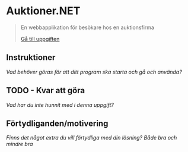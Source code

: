 # Auktioner.NET

>En webbapplikation för besökare hos en auktionsfirma
>
>[Gå till uppgiften](https://ju.instructure.com/courses/5943/assignments/24067)

## Instruktioner

*Vad behöver göras för att ditt program ska starta och gå och använda?*

## TODO - Kvar att göra

*Vad har du inte hunnit med i denna uppgift?*

## Förtydliganden/motivering

*Finns det något extra du vill förtydliga med din lösning? Både bra och mindre bra*